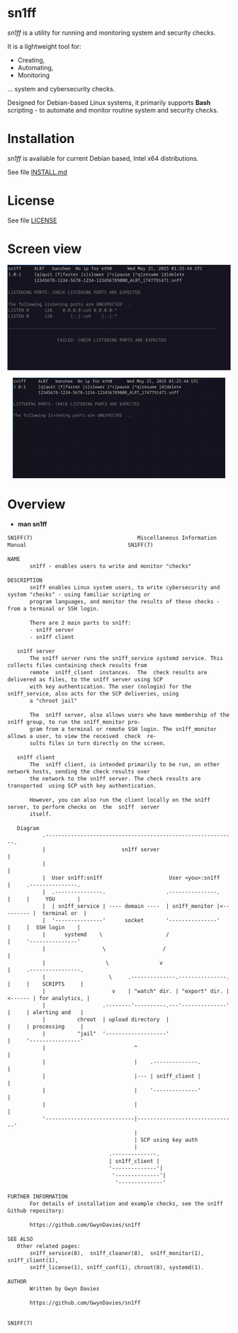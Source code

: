 # sn1ff

*sn1ff* is a utility for running and monitoring system and security checks.

It is a lightweight tool for: 
* Creating, 
* Automating,
* Monitoring

... system and cybersecurity checks. 

Designed for Debian-based Linux systems, it primarily supports **Bash** scripting - to automate and monitor routine system and security checks.


# Installation

*sn1ff* is available for current Debian based, Intel x64 distributions.

See file [INSTALL.md](./INSTALL.md)


# License

See file [LICENSE](./LICENSE)


# Screen view

![Static screen view](sn1ff.png)

<p align="center">
  <img src="sn1ff.gif" alt="Dynamic screen view">
</p>


# Overview

* **man sn1ff**

```
SN1FF(7)                                 Miscellaneous Information Manual                                SN1FF(7)

NAME
       sn1ff - enables users to write and monitor "checks"

DESCRIPTION
       sn1ff enables Linux system users, to write cybersecurity and system "checks" - using familiar scripting or
       program languages, and monitor the results of these checks - from a terminal or SSH login.

       There are 2 main parts to sn1ff:
       - sn1ff server
       - sn1ff client

   sn1ff server
       The sn1ff server runs the sn1ff_service systemd service. This collects files containing check results from
       remote  sn1ff_client  instances.  The  check results are delivered as files, to the sn1ff server using SCP
       with key authentication. The user (nologin) for the sn1ff_service, also acts for the SCP deliveries, using
       a "chroot jail"

       The  sn1ff server, also allows users who have membership of the sn1ff group, to run the sn1ff_monitor pro‐
       gram from a terminal or remote SSH login. The sn1ff_monitor allows a user, to view the received  check  re‐
       sults files in turn directly on the screen.

   sn1ff client
       The  sn1ff client, is intended primarily to be run, on other network hosts, sending the check results over
       the network to the sn1ff server. The check results are transported  using SCP with key authentication.

       However, you can also run the client locally on the sn1ff server, to perform checks on  the  sn1ff  server
       itself.

   Diagram
           .------------------------------------------------------------.
           |                        sn1ff server                        |
           |                                                            |
           |  User sn1ff:sn1ff                     User <you>:sn1ff     |     .---------------.
           |  .---------------.                   .---------------.     |     |     YOU       |
           |  | sn1ff_service | ---- domain ----  | sn1ff_monitor |<--------- |  terminal or  |
           |  '---------------'      socket       '---------------'     |     |  SSH login    |
           |      systemd    \                    /                     |     '---------------'
           |                  \                  /                      |
           |                   \                v                       |     .----------------.
           |                    \     .--------------.---------------.  |     |    SCRIPTS     |
           |                     v    | "watch" dir. | "export" dir. |<------ | for analytics, |
           |                  .--------'----------.---'--------------'  |     | alerting and   |
           |          chroot  | upload directory  |                     |     | processing     |
           |          "jail"  '-------------------'                     |     '----------------'
           |                            ^                               |
           |                            |    .--------------.           |
           |                            |--- | sn1ff_client |           |
           |                            |    '--------------'           |
           |                            |                               |
           '----------------------------|-------------------------------'
                                        |
                                        | SCP using key auth
                                        |
                                .--------------.
                                | sn1ff_client |
                                '--------------'|
                                 '--------------'|
                                  '--------------'

FURTHER INFORMATION
       For details of installation and example checks, see the sn1ff Github repository:

       https://github.com/GwynDavies/sn1ff

SEE ALSO
   Other related pages:
       sn1ff_service(8),  sn1ff_cleaner(8),  sn1ff_monitor(1),  sn1ff_client(1), 
       sn1ff_license(1), sn1ff_conf(1), chroot(8), systemd(1).

AUTHOR
       Written by Gwyn Davies

       https://github.com/GwynDavies/sn1ff
```
                                                                                                         SN1FF(7)
